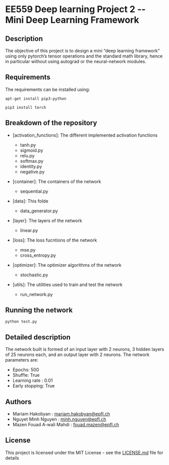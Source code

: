# EE559 Deep learning Project 2 -- Mini Deep Learning Framework

## Description

The objective of this project is to design a mini “deep learning framework” using only pytorch’s
tensor operations and the standard math library, hence in particular without using autograd or the
neural-network modules.

## Requirements
The requirements can be installed using:

```
apt-get install pip3-python
```

```
pip3 install torch
```

## Breakdown of the repository

* [activation_functions]: The different implemented activation functions
  * tanh.py
  * sigmoid.py
  * relu.py
  * softmax.py
  * identity.py
  * negative.py
  
* [container]: The containers of the network
  * sequential.py
* [data]: This folde
  * data_generator.py
* [layer]: The layers of the network
  * linear.py
* [loss]: The loss fucntions of the network
  * mse.py
  * cross_entropy.py
* [optimizer]: The optimizer algorithms of the network
  * stochastic.py
* [utils]: The utilities used to train and test the network
  * run_network.py
  
 
## Running the network

```
python test.py
```

## Detailed description

The network built is formed of an input layer with 2 neurons, 3 hidden layers of 25 neurons each, and an output layer with 2 neurons.
The network parameters are:

  * Epochs: 500
  * Shuffle: True
  * Learning rate : 0.01
  * Early stopping: True
  
## Authors
  * Mariam Hakobyan : mariam.hakobyan@epfl.ch
  * Nguyet Minh Nguyen : minh.nguyen@epfl.ch
  * Mazen Fouad A-wali Mahdi : fouad.mazen@epfl.ch
  
## License
This project is licensed under the MIT License - see the [LICENSE.md](LICENSE.md) file for details
